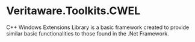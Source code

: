# Veritaware.Toolkits.CWEL

C++ Windows Extensions Library is a basic framework created to provide similar basic functionalities to those found in the .Net Framework.
